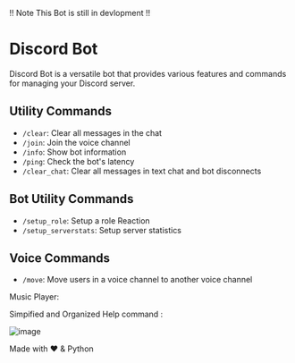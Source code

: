 !! Note This Bot is still in devlopment !!

# Discord Bot
 Discord Bot is a versatile bot that provides various features and commands for managing your Discord server.


## Utility Commands

- `/clear`: Clear all messages in the chat
- `/join`: Join the voice channel
- `/info`: Show bot information
- `/ping`: Check the bot's latency
- `/clear_chat`: Clear all messages in text chat and bot disconnects

## Bot Utility Commands

- `/setup_role`: Setup a role Reaction
- `/setup_serverstats`: Setup server statistics

## Voice Commands

- `/move`: Move users in a voice channel to another voice channel

Music Player:


Simpified and Organized Help command :

![image](https://imgur.com/nOyKVLY)

Made with ❤️ & Python
